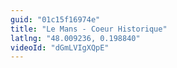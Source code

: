 ```yaml
---
guid: "01c15f16974e"
title: "Le Mans - Coeur Historique"
latlng: "48.009236, 0.198840"
videoId: "dGmLVIgXQpE" 
---
```


